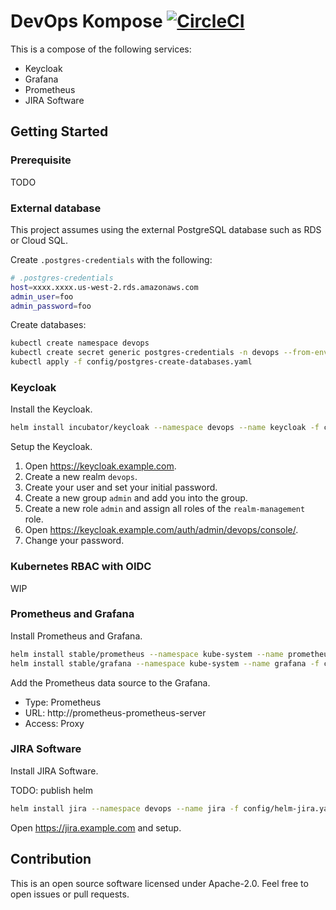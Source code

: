 # DevOps Kompose [![CircleCI](https://circleci.com/gh/int128/devops-kompose.svg?style=shield)](https://circleci.com/gh/int128/devops-kompose)

This is a compose of the following services:

- Keycloak
- Grafana
- Prometheus
- JIRA Software

## Getting Started

### Prerequisite

TODO

### External database

This project assumes using the external PostgreSQL database such as RDS or Cloud SQL.

Create `.postgres-credentials` with the following:

```sh
# .postgres-credentials
host=xxxx.xxxx.us-west-2.rds.amazonaws.com
admin_user=foo
admin_password=foo
```

Create databases:

```sh
kubectl create namespace devops
kubectl create secret generic postgres-credentials -n devops --from-env-file .postgres-credentials
kubectl apply -f config/postgres-create-databases.yaml
```

### Keycloak

Install the Keycloak.

```sh
helm install incubator/keycloak --namespace devops --name keycloak -f config/helm-keycloak.yaml
```

Setup the Keycloak.

1. Open https://keycloak.example.com.
1. Create a new realm `devops`.
1. Create your user and set your initial password.
1. Create a new group `admin` and add you into the group.
1. Create a new role `admin` and assign all roles of the `realm-management` role.
1. Open https://keycloak.example.com/auth/admin/devops/console/.
1. Change your password.

### Kubernetes RBAC with OIDC

WIP

### Prometheus and Grafana

Install Prometheus and Grafana.

```sh
helm install stable/prometheus --namespace kube-system --name prometheus -f config/helm-prometheus.yaml
helm install stable/grafana --namespace kube-system --name grafana -f config/helm-grafana.yaml
```

Add the Prometheus data source to the Grafana.

- Type: Prometheus
- URL: http://prometheus-prometheus-server
- Access: Proxy

### JIRA Software

Install JIRA Software.

TODO: publish helm

```sh
helm install jira --namespace devops --name jira -f config/helm-jira.yaml
```

Open https://jira.example.com and setup.

## Contribution

This is an open source software licensed under Apache-2.0.
Feel free to open issues or pull requests.
